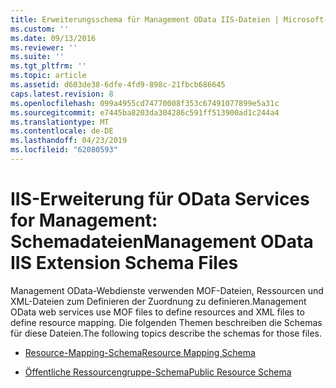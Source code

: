 ```yaml
---
title: Erweiterungsschema für Management OData IIS-Dateien | Microsoft-Dokumentation
ms.custom: ''
ms.date: 09/13/2016
ms.reviewer: ''
ms.suite: ''
ms.tgt_pltfrm: ''
ms.topic: article
ms.assetid: d603de38-6dfe-4fd9-898c-21fbcb686645
caps.latest.revision: 8
ms.openlocfilehash: 099a4955cd74770008f353c67491077899e5a31c
ms.sourcegitcommit: e7445ba8203da304286c591ff513900ad1c244a4
ms.translationtype: MT
ms.contentlocale: de-DE
ms.lasthandoff: 04/23/2019
ms.locfileid: "62080593"
---
```

# <a name="management-odata-iis-extension-schema-files"></a><span data-ttu-id="55a80-102">IIS-Erweiterung für OData Services for Management: Schemadateien</span><span class="sxs-lookup"><span data-stu-id="55a80-102">Management OData IIS Extension Schema Files</span></span>

<span data-ttu-id="55a80-103">Management OData-Webdienste verwenden MOF-Dateien, Ressourcen und XML-Dateien zum Definieren der Zuordnung zu definieren.</span><span class="sxs-lookup"><span data-stu-id="55a80-103">Management OData web services use MOF files to define resources and XML files to define resource mapping.</span></span> <span data-ttu-id="55a80-104">Die folgenden Themen beschreiben die Schemas für diese Dateien.</span><span class="sxs-lookup"><span data-stu-id="55a80-104">The following topics describe the schemas for those files.</span></span>

- [<span data-ttu-id="55a80-105">Resource-Mapping-Schema</span><span class="sxs-lookup"><span data-stu-id="55a80-105">Resource Mapping Schema</span></span>](./resource-mapping-schema.md)

- [<span data-ttu-id="55a80-106">Öffentliche Ressourcengruppe-Schema</span><span class="sxs-lookup"><span data-stu-id="55a80-106">Public Resource Schema</span></span>](./public-resource-schema.md)